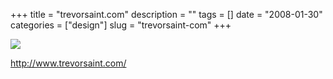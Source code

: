 +++
title = "trevorsaint.com"
description = ""
tags = []
date = "2008-01-30"
categories = ["design"]
slug = "trevorsaint-com"
+++


 

  <div id="screens-thumbs" class="clearfix">
    <div class="txt-center" id="design-submission"><a href="http://www.trevorsaint.com/"><img id='bluga-thumbnail-1030' class='bluga-thumbnail large' src='//konigi.com/media/bluga/
wt47f281d095bcf_0.jpg'/></a></div>  
  </div>   
<p><a href="http://www.trevorsaint.com/">http://www.trevorsaint.com/</a></p>




